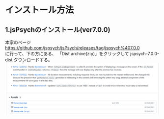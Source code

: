 # インストール方法

## 1.jsPsychのインストール(ver7.0.0)
本家のページ  
https://github.com/jspsych/jsPsych/releases/tag/jspsych%407.0.0  
に行って、下の方にある、
「Dist archive(zip)」をクリックして jspsych-7.0.0-dist ダウンロードする。
![](jspsych2.png)


